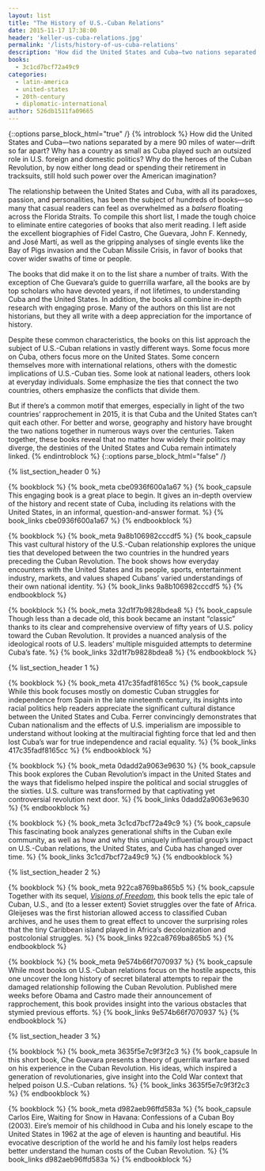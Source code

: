 ```yaml
---
layout: list
title: "The History of U.S.-Cuban Relations"
date: 2015-11-17 17:38:00
header: 'keller-us-cuba-relations.jpg'
permalink: '/lists/history-of-us-cuba-relations'
description: 'How did the United States and Cuba—two nations separated by a mere 90 miles of water—drift so far apart? Why has a country as small as Cuba played such an outsized role in U.S. foreign and domestic politics? Why do the heroes of the Cuban Revolution, by now either long dead or spending their retirement in tracksuits, still hold such power over the American imagination?'
books:
  - 3c1cd7bcf72a49c9
categories:
  - latin-america
  - united-states
  - 20th-century
  - diplomatic-international
author: 526db1511fa09665
---
```

{::options parse_block_html="true" /}
{% introblock %}
How did the United States and Cuba—two nations separated by a mere 90 miles of water—drift so far apart? Why has a country as small as Cuba played such an outsized role in U.S. foreign and domestic politics? Why do the heroes of the Cuban Revolution, by now either long dead or spending their retirement in tracksuits, still hold such power over the American imagination?

The relationship between the United States and Cuba, with all its paradoxes, passion, and personalities, has been the subject of hundreds of books—so many that casual readers can feel as overwhelmed as a _balsero_ floating across the Florida Straits. To compile this short list, I made the tough choice to eliminate entire categories of books that also merit reading. I left aside the excellent biographies of Fidel Castro, Che Guevara, John F. Kennedy, and José Martí, as well as the gripping analyses of single events like the Bay of Pigs invasion and the Cuban Missile Crisis, in favor of books that cover wider swaths of time or people.

The books that did make it on to the list share a number of traits. With the exception of Che Guevara’s guide to guerrilla warfare, all the books are by top scholars who have devoted years, if not lifetimes, to understanding Cuba and the United States. In addition, the books all combine in-depth research with engaging prose. Many of the authors on this list are not historians, but they all write with a deep appreciation for the importance of history.

Despite these common characteristics, the books on this list approach the subject of U.S.-Cuban relations in vastly different ways. Some focus more on Cuba, others focus more on the United States. Some concern themselves more with international relations, others with the domestic implications of U.S.-Cuban ties. Some look at national leaders, others look at everyday individuals. Some emphasize the ties that connect the two countries, others emphasize the conflicts that divide them.

But if there’s a common motif that emerges, especially in light of the two countries’ rapprochement in 2015, it is that Cuba and the United States can’t quit each other. For better and worse, geography and history have brought the two nations together in numerous ways over the centuries. Taken together, these books reveal that no matter how widely their politics may diverge, the destinies of the United States and Cuba remain intimately linked.
{% endintroblock %}
{::options parse_block_html="false" /}

{% list_section_header 0 %}

<!-- Sweig, Cuba: What Everyone Needs to Know -->
{% bookblock %}
{% book_meta cbe0936f600a1a67 %}
{% book_capsule This engaging book is a great place to begin. It gives an in-depth overview of the history and recent state of Cuba, including its relations with the United States, in an informal, question-and-answer format. %}
{% book_links cbe0936f600a1a67 %}
{% endbookblock %}

<!-- Pérez, On Becoming Cuban -->
{% bookblock %}
{% book_meta 9a8b106982cccdf5 %}
{% book_capsule This vast cultural history of the U.S.-Cuban relationship explores the unique ties that developed between the two countries in the hundred years preceding the Cuban Revolution. The book shows how everyday encounters with the United States and its people, sports, entertainment industry, markets, and values shaped Cubans’ varied understandings of their own national identity. %}
{% book_links 9a8b106982cccdf5 %}
{% endbookblock %}

<!-- Schoultz, That Infernal Little Cuban Republic -->
{% bookblock %}
{% book_meta 32d1f7b9828bdea8 %}
{% book_capsule Though less than a decade old, this book became an instant “classic” thanks to its clear and comprehensive overview of fifty years of U.S. policy toward the Cuban Revolution. It provides a nuanced analysis of the ideological roots of U.S. leaders’ multiple misguided attempts to determine Cuba’s fate. %}
{% book_links 32d1f7b9828bdea8 %}
{% endbookblock %}

{% list_section_header 1 %}

<!-- Ferrer, Insurgent Cuba -->
{% bookblock %}
{% book_meta 417c35fadf8165cc %}
{% book_capsule While this book focuses mostly on domestic Cuban struggles for independence from Spain in the late nineteenth century, its insights into racial politics help readers appreciate the significant cultural distance between the United States and Cuba. Ferrer convincingly demonstrates that Cuban nationalism and the effects of U.S. imperialism are impossible to understand without looking at the multiracial fighting force that led and then lost Cuba’s war for true independence and racial equality. %}
{% book_links 417c35fadf8165cc %}
{% endbookblock %}

<!-- Gosse, Where the Boys Are -->
{% bookblock %}
{% book_meta 0dadd2a9063e9630 %}
{% book_capsule This book explores the Cuban Revolution’s impact in the United States and the ways that fidelismo helped inspire the political and social struggles of the sixties. U.S. culture was transformed by that captivating yet controversial revolution next door. %}
{% book_links 0dadd2a9063e9630 %}
{% endbookblock %}

<!-- Eckstein, The Immigrant Divide -->
{% bookblock %}
{% book_meta 3c1cd7bcf72a49c9 %}
{% book_capsule This fascinating book analyzes generational shifts in the Cuban exile community, as well as how and why this uniquely influential group’s impact on U.S.-Cuban relations, the United States, and Cuba has changed over time. %}
{% book_links 3c1cd7bcf72a49c9 %}
{% endbookblock %}

{% list_section_header 2 %}

<!-- Gleijeses, Conflicting Missions -->
{% bookblock %}
{% book_meta 922ca8769ba865b5 %}
{% book_capsule Together with its sequel, [_Visions of Freedom_](http://www.amazon.com/exec/obidos/asin/1469628325/ref=nosim/clionautics-20), this book tells the epic tale of Cuban, U.S., and (to a lesser extent) Soviet struggles over the fate of Africa. Gleijeses was the first historian allowed access to classified Cuban archives, and he uses them to great effect to uncover the surprising roles that the tiny Caribbean island played in Africa’s decolonization and postcolonial struggles. %}
{% book_links 922ca8769ba865b5 %}
{% endbookblock %}

<!-- LeoGrande and Kornbluh, Back Channel to Cuba -->
{% bookblock %}
{% book_meta 9e574b66f7070937 %}
{% book_capsule While most books on U.S.-Cuban relations focus on the hostile aspects, this one uncover the long history of secret bilateral attempts to repair the damaged relationship following the Cuban Revolution. Published mere weeks before Obama and Castro made their announcement of rapprochement, this book provides insight into the various obstacles that stymied previous efforts. %}
{% book_links 9e574b66f7070937 %}
{% endbookblock %}

{% list_section_header 3 %}

<!-- Guevara, Guerrilla Warfare -->
{% bookblock %}
{% book_meta 3635f5e7c9f3f2c3 %}
{% book_capsule In this short book, Che Guevara presents a theory of guerrilla warfare based on his experience in the Cuban Revolution. His ideas, which inspired a generation of revolutionaries, give insight into the Cold War context that helped poison U.S.-Cuban relations. %}
{% book_links 3635f5e7c9f3f2c3 %}
{% endbookblock %}

<!-- Eire, Waiting for Snow in Havana -->
{% bookblock %}
{% book_meta d982aeb96ffd583a %}
{% book_capsule Carlos Eire, Waiting for Snow in Havana: Confessions of a Cuban Boy (2003). Eire’s memoir of his childhood in Cuba and his lonely escape to the United States in 1962 at the age of eleven is haunting and beautiful. His evocative description of the world he and his family lost helps readers better understand the human costs of the Cuban Revolution. %}
{% book_links d982aeb96ffd583a %}
{% endbookblock %}

